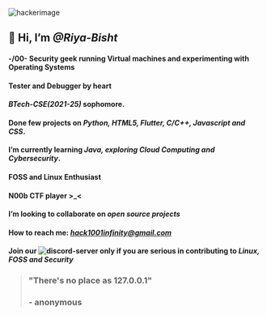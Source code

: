 ![hackerimage](https://upload.wikimedia.org/wikipedia/commons/thumb/c/c9/Gnulinux.svg/354px-Gnulinux.svg.png?20220922023605)
## 👋 Hi, I’m _@Riya-Bisht_
#### -/00\- Security geek running Virtual machines and experimenting with Operating Systems
#### Tester and Debugger by heart
#### _**BTech-CSE(2021-25)**_ sophomore. 
#### Done few projects on _**Python, HTML5, Flutter, C/C++, Javascript and CSS**_. 
####  I’m currently learning _**Java, exploring Cloud Computing and Cybersecurity**_.
#### **FOSS and Linux Enthusiast**
#### N00b CTF player >_<
#### I’m looking to collaborate on _**open source projects**_
#### How to reach me: _**hack1001infinity@gmail.com**_
#### Join our ![discord-server](https://discord.com/invite/Jdq4T52k) only if you are serious in contributing to _Linux, FOSS and Security_
>### "There's no place as 127.0.0.1"
>### - anonymous
<!---
Riya-Bisht/Riya-Bisht is a ✨ special ✨ repository because its `README.md` (this file) appears on your GitHub profile.
You can click the Preview link to take a look at your changes.
--->
